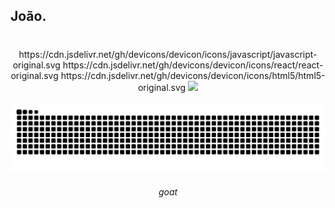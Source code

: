 <h2 align="left">João.</h2>

###

<br clear="both">
<div align="center">
  https://cdn.jsdelivr.net/gh/devicons/devicon/icons/javascript/javascript-original.svg
  https://cdn.jsdelivr.net/gh/devicons/devicon/icons/react/react-original.svg
  https://cdn.jsdelivr.net/gh/devicons/devicon/icons/html5/html5-original.svg
  <img src="https://cdn.jsdelivr.net/gh/devicons/devicon/icons/css3/css3-original.svg" styledelivr.net/gh/devicons/devicon/icons/python/python-original.svg
  https://cdn.jsdelivr.net/gh/devicons/devicon/icons/csharp/csharp-original.svg
  https://cdn.jsdelivr.net/gh/devicons/devicon/icons/androidstudio/androidstudio-original.svg
  https://cdn.jsdelivr.net/gh/devicons/devicon/icons/postgresql/postgresql-original.svg
</div>

<br clear="both">





<div align="center">









<br clear="both">

<div align="center">
<img src="https://raw.githubusercontent.com/joaovitor101/joaovitor101/output/snake.svg" alt="Snake animation" />
</div>
<h6 align="center">goat</h6>
